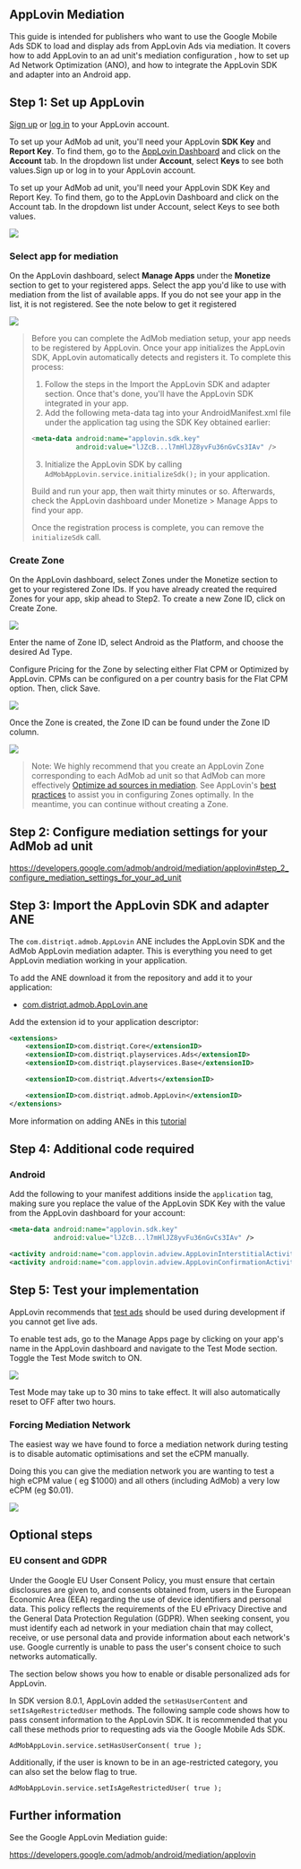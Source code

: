 
## AppLovin Mediation

This guide is intended for publishers who want to use the Google Mobile Ads SDK to load and display ads from AppLovin Ads via mediation. It covers how to add AppLovin to an ad unit's mediation configuration , how to set up Ad Network Optimization (ANO), and how to integrate the AppLovin SDK and adapter into an Android app.




## Step 1: Set up AppLovin

[Sign up](https://www.applovin.com/signup) or [log in](https://www.applovin.com/login) to your AppLovin account.

To set up your AdMob ad unit, you'll need your AppLovin **SDK Key** and **Report Key**. To find them, go to the [AppLovin Dashboard](https://www.applovin.com/analytics#date_range=today&app_id=45001570&type=thirdparty_impressions&compare=false&show_unique=true) and click on the **Account** tab. In the dropdown list under **Account**, select **Keys** to see both values.Sign up or log in to your AppLovin account.

To set up your AdMob ad unit, you'll need your AppLovin SDK Key and Report Key. To find them, go to the AppLovin Dashboard and click on the Account tab. In the dropdown list under Account, select Keys to see both values.

![](images/applovin-keys.png)

### Select app for mediation

On the AppLovin dashboard, select **Manage Apps** under the **Monetize** section to get to your registered apps. Select the app you'd like to use with mediation from the list of available apps. If you do not see your app in the list, it is not registered. See the note below to get it registered

![](images/applovin-manage_apps_list.png)

>
> Before you can complete the AdMob mediation setup, your app needs to be registered by AppLovin. Once your app initializes the AppLovin SDK, AppLovin automatically detects and registers it. To complete this process:
> 1. Follow the steps in the Import the AppLovin SDK and adapter section. Once that's done, you'll have the AppLovin SDK integrated in your app.
> 2. Add the following meta-data tag into your AndroidManifest.xml file under the application tag using the SDK Key obtained earlier:
> ```xml
> <meta-data android:name="applovin.sdk.key"
>            android:value="lJZcB...l7mHlJZ8yvFu36nGvCs3IAv" />
> ```
> 3. Initialize the AppLovin SDK by calling `AdMobAppLovin.service.initializeSdk();` in your application.
>
> Build and run your app, then wait thirty minutes or so. Afterwards, check the AppLovin dashboard under Monetize > Manage Apps to find your app.
>
> Once the registration process is complete, you can remove the `initializeSdk` call.
>

### Create Zone

On the AppLovin dashboard, select Zones under the Monetize section to get to your registered Zone IDs. If you have already created the required Zones for your app, skip ahead to Step2. To create a new Zone ID, click on Create Zone.

![](images/applovin-manage_apps.png)

Enter the name of Zone ID, select Android as the Platform, and choose the desired Ad Type.

Configure Pricing for the Zone by selecting either Flat CPM or Optimized by AppLovin. CPMs can be configured on a per country basis for the Flat CPM option. Then, click Save.

![](images/applovin-create_zone_android.png)


Once the Zone is created, the Zone ID can be found under the Zone ID column.

![](images/applovin-zone_id_android.png)

>
> Note: We highly recommend that you create an AppLovin Zone corresponding to each AdMob ad unit so that AdMob can more effectively [Optimize ad sources in mediation](https://support.google.com/admob/answer/7374110). See AppLovin's [best practices](https://support-developer.applovin.com/hc/en-us/articles/360000476612-What-is-the-recommended-implementation-of-Zones) to assist you in configuring Zones optimally. In the meantime, you can continue without creating a Zone.
>






## Step 2: Configure mediation settings for your AdMob ad unit

https://developers.google.com/admob/android/mediation/applovin#step_2_configure_mediation_settings_for_your_ad_unit




## Step 3: Import the AppLovin SDK and adapter ANE

The `com.distriqt.admob.AppLovin` ANE includes the AppLovin SDK and the AdMob AppLovin mediation adapter. This is everything you need to get AppLovin mediation working in your application.

To add the ANE download it from the repository and add it to your application:

- [com.distriqt.admob.AppLovin.ane]()

Add the extension id to your application descriptor:

```xml
<extensions>
    <extensionID>com.distriqt.Core</extensionID>
    <extensionID>com.distriqt.playservices.Ads</extensionID>
    <extensionID>com.distriqt.playservices.Base</extensionID>

    <extensionID>com.distriqt.Adverts</extensionID>

    <extensionID>com.distriqt.admob.AppLovin</extensionID>
</extensions>
```

More information on adding ANEs in this [tutorial](https://airnativeextensions.github.io/tutorials/getting-started)




## Step 4: Additional code required

### Android

Add the following to your manifest additions inside the `application` tag, making sure you replace the value of the AppLovin SDK Key with the value from the AppLovin dashboard for your account:

```xml
<meta-data android:name="applovin.sdk.key"
           android:value="lJZcB...l7mHlJZ8yvFu36nGvCs3IAv" />

<activity android:name="com.applovin.adview.AppLovinInterstitialActivity" android:configChanges="orientation|screenSize"/>
<activity android:name="com.applovin.adview.AppLovinConfirmationActivity" android:configChanges="orientation|screenSize"/>
```







## Step 5: Test your implementation

AppLovin recommends that [test ads](https://support-developer.applovin.com/hc/en-us/articles/115000509267-How-can-I-get-test-ads-) should be used during development if you cannot get live ads.

To enable test ads, go to the Manage Apps page by clicking on your app's name in the AppLovin dashboard and navigate to the Test Mode section. Toggle the Test Mode switch to ON.

![](images/applovin-test_mode_ios.png)

Test Mode may take up to 30 mins to take effect. It will also automatically reset to OFF after two hours.


### Forcing Mediation Network

The easiest way we have found to force a mediation network during testing is to disable automatic optimisations and set the eCPM manually. 

Doing this you can give the mediation network you are wanting to test a high eCPM value ( eg $1000) and all others (including AdMob) a very low eCPM (eg $0.01).

![](images/applovin-force_testing_ecpm.png)




## Optional steps

### EU consent and GDPR

Under the Google EU User Consent Policy, you must ensure that certain disclosures are given to, and consents obtained from, users in the European Economic Area (EEA) regarding the use of device identifiers and personal data. This policy reflects the requirements of the EU ePrivacy Directive and the General Data Protection Regulation (GDPR). When seeking consent, you must identify each ad network in your mediation chain that may collect, receive, or use personal data and provide information about each network's use. Google currently is unable to pass the user's consent choice to such networks automatically.

The section below shows you how to enable or disable personalized ads for AppLovin.

In SDK version 8.0.1, AppLovin added the `setHasUserContent` and `setIsAgeRestrictedUser` methods. The following sample code shows how to pass consent information to the AppLovin SDK. It is recommended that you call these methods prior to requesting ads via the Google Mobile Ads SDK.

```as3
AdMobAppLovin.service.setHasUserConsent( true );
```

Additionally, if the user is known to be in an age-restricted category, you can also set the below flag to true.

```as3
AdMobAppLovin.service.setIsAgeRestrictedUser( true );
```




## Further information

See the Google AppLovin Mediation guide:

https://developers.google.com/admob/android/mediation/applovin


